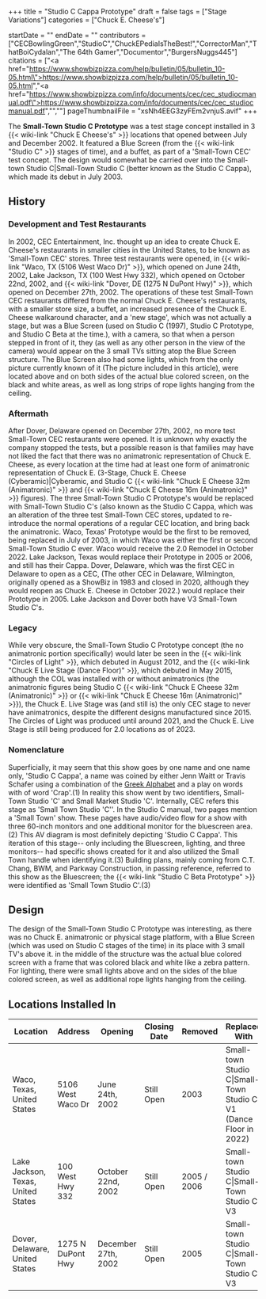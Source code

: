 +++
title = "Studio C Cappa Prototype"
draft = false
tags = ["Stage Variations"]
categories = ["Chuck E. Cheese's"]


startDate = ""
endDate = ""
contributors = ["CECBowlingGreen","StudioC","ChuckEPediaIsTheBest!","CorrectorMan","ThatBoiCydalan","The 64th Gamer","Documentor","BurgersNuggs445"]
citations = ["<a href=\"https://www.showbizpizza.com/help/bulletin/05/bulletin_10-05.html\">https://www.showbizpizza.com/help/bulletin/05/bulletin_10-05.html</a>","<a href=\"https://www.showbizpizza.com/info/documents/cec/cec_studiocmanual.pdf\">https://www.showbizpizza.com/info/documents/cec/cec_studiocmanual.pdf</a>","<ref></ref>","<ref></ref>"]
pageThumbnailFile = "xsNh4EEG3zyFEm2vnjuS.avif"
+++

The **Small-Town Studio C Prototype** was a test stage concept installed in 3 {{< wiki-link "Chuck E Cheese's" >}} locations that opened between July and December 2002. It featured a Blue Screen (from the {{< wiki-link "Studio C" >}} stages of time), and a buffet, as part of a 'Small-Town CEC' test concept. The design would somewhat be carried over into the Small-town Studio C|Small-Town Studio C (better known as the Studio C Cappa), which made its debut in July 2003.

## History

### Development and Test Restaurants

In 2002, CEC Entertainment, Inc. thought up an idea to create Chuck E. Cheese's restaurants in smaller cities in the United States, to be known as 'Small-Town CEC' stores. Three test restaurants were opened, in {{< wiki-link "Waco, TX (5106 West Waco Dr)" >}}, which opened on June 24th, 2002, Lake Jackson, TX (100 West Hwy 332), which opened on October 22nd, 2002, and {{< wiki-link "Dover, DE (1275 N DuPont Hwy)" >}}, which opened on December 27th, 2002. The operations of these test Small-Town CEC restaurants differed from the normal Chuck E. Cheese's restaurants, with a smaller store size, a buffet, an increased presence of the Chuck E. Cheese walkaround character, and a 'new stage', which was not actually a stage, but was a Blue Screen (used on Studio C (1997), Studio C Prototype, and Studio C Beta at the time.), with a camera, so that when a person stepped in front of it, they (as well as any other person in the view of the camera) would appear on the 3 small TVs sitting atop the Blue Screen structure. The Blue Screen also had some lights, which from the only picture currently known of it (The picture included in this article), were located above and on both sides of the actual blue colored screen, on the black and white areas, as well as long strips of rope lights hanging from the ceiling.

### Aftermath

After Dover, Delaware opened on December 27th, 2002, no more test Small-Town CEC restaurants were opened. It is unknown why exactly the company stopped the tests, but a possible reason is that families may have not liked the fact that there was no animatronic representation of Chuck E. Cheese, as every location at the time had at least one form of animatronic representation of Chuck E. (3-Stage, Chuck E. Cheese (Cyberamic)|Cyberamic, and Studio C {{< wiki-link "Chuck E Cheese 32m (Animatronic)" >}} and {{< wiki-link "Chuck E Cheese 16m (Animatronic)" >}} figures). The three Small-Town Studio C Prototype's would be replaced with Small-Town Studio C's (also known as the Studio C Cappa, which was an alteration of the three test Small-Town CEC stores, updated to re-introduce the normal operations of a regular CEC location, and bring back the animatronic. Waco, Texas' Prototype would be the first to be removed, being replaced in July of 2003, in which Waco was either the first or second Small-Town Studio C ever. Waco would receive the 2.0 Remodel in October 2022. Lake Jackson, Texas would replace their Prototype in 2005 or 2006, and still has their Cappa. Dover, Delaware, which was the first CEC in Delaware to open as a CEC, (The other CEC in Delaware, Wilmington, originally opened as a ShowBiz in 1983 and closed in 2020, although they would reopen as Chuck E. Cheese in October 2022.) would replace their Prototype in 2005. Lake Jackson and Dover both have V3 Small-Town Studio C's.

### Legacy

While very obscure, the Small-Town Studio C Prototype concept (the no animatronic portion specifically) would later be seen in the {{< wiki-link "Circles of Light" >}}, which debuted in August 2012, and the {{< wiki-link "Chuck E Live Stage (Dance Floor)" >}}, which debuted in May 2015, although the COL was installed with or without animatronics (the animatronic figures being Studio C {{< wiki-link "Chuck E Cheese 32m (Animatronic)" >}} or {{< wiki-link "Chuck E Cheese 16m (Animatronic)" >}}), the Chuck E. Live Stage was (and still is) the only CEC stage to never have animatronics, despite the different designs manufactured since 2015. The Circles of Light was produced until around 2021, and the Chuck E. Live Stage is still being produced for 2.0 locations as of 2023.

### Nomenclature

Superficially, it may seem that this show goes by one name and one name only, 'Studio C Cappa', a name was coined by either Jenn Waitt or Travis Schafer using a combination of the [Greek Alphabet](https://en.wikipedia.org/wiki/Greek_alphabet) and a play on words with of word 'Crap'.(1) In reality this show went by two identifiers, Small-Town Studio 'C' and Small Market Studio 'C'. Internally, CEC refers this stage as 'Small Town Studio 'C''. In the Studio C manual, two pages mention a 'Small Town' show. These pages have audio/video flow for a show with three 60-inch monitors and one additional monitor for the bluescreen area.(2) This AV diagram is most definitely depicting 'Studio C Cappa'. This iteration of this stage-- only including the Bluescreen, lighting, and three monitors-- had specific shows created for it and also utilized the Small Town handle when identifying it.(3) Building plans, mainly coming from C.T. Chang, BWM, and Parkway Construction, in passing reference, referred to this show as the Bluescreen; the {{< wiki-link "Studio C Beta Prototype" >}} were identified as 'Small Town Studio C'.(3)

## Design

The design of the Small-Town Studio C Prototype was interesting, as there was no Chuck E. animatronic or physical stage platform, with a Blue Screen (which was used on Studio C stages of the time) in its place with 3 small TV's above it. in the middle of the structure was the actual blue colored screen with a frame that was colored black and white like a zebra pattern. For lighting, there were small lights above and on the sides of the blue colored screen, as well as additional rope lights hanging from the ceiling.

## Locations Installed In

| Location                           | Address           | Opening             | Closing Date | Removed     | Replaced With                                                     |
|------------------------------------|-------------------|---------------------|--------------|-------------|-------------------------------------------------------------------|
| Waco, Texas, United States         | 5106 West Waco Dr | June 24th, 2002     | Still Open   | 2003        | Small-town Studio C\|Small-Town Studio C V1 (Dance Floor in 2022) |
| Lake Jackson, Texas, United States | 100 West Hwy 332  | October 22nd, 2002  | Still Open   | 2005 / 2006 | Small-town Studio C\|Small-Town Studio C V3                       |
| Dover, Delaware, United States     | 1275 N DuPont Hwy | December 27th, 2002 | Still Open   | 2005        | Small-town Studio C\|Small-Town Studio C V3                       |